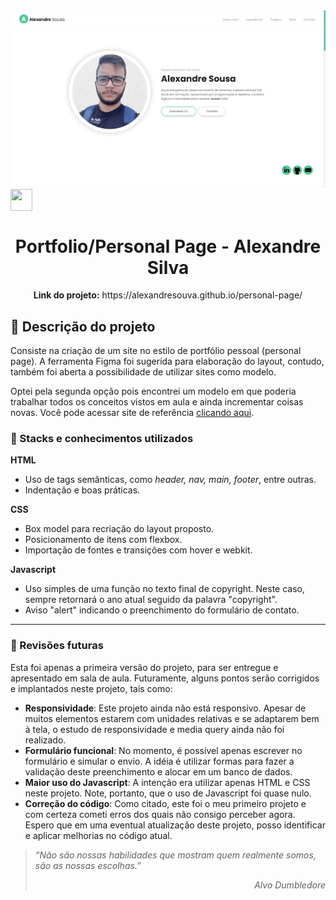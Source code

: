<div align="center"><img src="images/demonstracao.gif"></div>
<img width="35px" height="35px" align="center" src="favicon.ico"> 
<h1 align="center"> Portfolio/Personal Page - Alexandre Silva</h1></div>
<p align="center"><strong>Link do projeto:</strong> https://alexandresouva.github.io/personal-page/</p>

## :loudspeaker: Descrição do projeto

Consiste na criação de um site no estilo de portfólio pessoal (personal page). A ferramenta Figma foi sugerida para elaboração do layout, contudo, também foi aberta a possibilidade de utilizar sites como modelo. 

Optei pela segunda opção pois encontrei um modelo em que poderia trabalhar todos os conceitos vistos em aula e ainda incrementar coisas novas. Você pode acessar site de referência <a href="https://lmpixels.com/wp/leven-wp/full-width/">clicando aqui</a>.

### :blue_book: Stacks e conhecimentos utilizados

**HTML**
- Uso de tags semânticas, como *header, nav, main, footer*, entre outras.
- Indentação e boas práticas.

**CSS**
- Box model para recriação do layout proposto.
- Posicionamento de itens com flexbox.
- Importação de fontes e transições com hover e webkit.

**Javascript**
- Uso simples de uma função no texto final de copyright. Neste caso, sempre retornará o ano atual seguido da palavra "copyright".
- Aviso "alert" indicando o preenchimento do formulário de contato. 

___

### :link: Revisões futuras

Esta foi apenas a primeira versão do projeto, para ser entregue e apresentado em sala de aula. Futuramente, alguns pontos serão corrigidos e implantados neste projeto, tais como:

- **Responsividade**: Este projeto ainda não está responsivo. Apesar de muitos elementos estarem com unidades relativas e se adaptarem bem à tela, o estudo de responsividade e media query ainda não foi realizado. 
- **Formulário funcional**: No momento, é possível apenas escrever no formulário e simular o envio. A idéia é utilizar formas para fazer a validação deste preenchimento e alocar em um banco de dados.
- **Maior uso do Javascript**: A intenção era utilizar apenas HTML e CSS neste projeto. Note, portanto, que o uso de Javascript foi quase nulo.
- **Correção do código**: Como citado, este foi o meu primeiro projeto e com certeza cometi erros dos quais não consigo perceber agora. Espero que em uma eventual atualização deste projeto, posso identificar e aplicar melhorias no código atual. 

> _“Não são nossas habilidades que mostram quem realmente somos, são as nossas escolhas.” <div style="text-align: right"> Alvo Dumbledore_ </div>